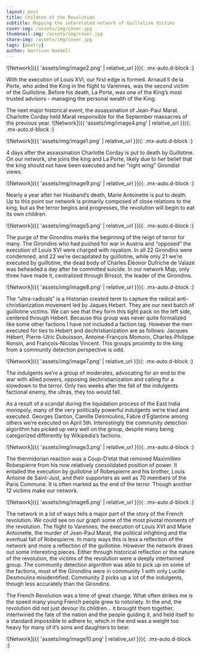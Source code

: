 ```yaml
---
layout: post
title: Children of the Revolution
subtitle: Mapping the interelated network of Guillotine Victims
cover-img: /assets/img/cover.jpg
thumbnail-img: /assets/img/cover.jpg
share-img: /assets/img/cover.jpg
tags: [poetry]
author: Harrison Waddell
---
```

![Network]({{ 'assets/img/image2.png' | relative_url }}){: .mx-auto.d-block :}

With the execution of Louis XVI, our first edge is formed. Arnaud II de la Porte, who aided the King in the flight to Varennes, was the second victim of the Guillotine. Before his death, La Porte, was one of the King’s most trusted advisors \- managing the personal wealth of the King.  

The next major historical event, the assassination of Jean-Paul Marat. Charlotte Corday held Marat responsible for the September massacres of the previous year. 
![Network]({{ 'assets/img/image4.png' | relative_url }}){: .mx-auto.d-block :}

![Network]({{ 'assets/img/image1.png' | relative_url }}){: .mx-auto.d-block :}

4 days after the assassination Charlotte Corday is put to death by Guillotine. On our network, she joins the king and La Porte, likely due to her belief that the king should not have been executed and her “right wing” Girondist views. 

![Network]({{ 'assets/img/image9.png' | relative_url }}){: .mx-auto.d-block :}


Nearly a year after her Husband’s death, Marie Antoinette is put to death. Up to this point our network is primarily composed of close relations to the king, but as the terror begins and progresses, the revolution will begin to eat its own children.   

![Network]({{ 'assets/img/image5.png' | relative_url }}){: .mx-auto.d-block :}

 
The purge of the Girondins marks the beginning of the reign of terror for many. The Girondins who had pushed for war in Austria and “opposed” the execution of Louis XVI were charged with royalism. In all 22 Girondins were condemned, and 22 we’re decapitated by guillotine, while only 21 we’re executed by guillotine, the dead body of Charles Éléonor Dufriche de Valazé was beheaded a day after he committed suicide. In our network Map, only three have made it, centralized through Brissot, the leader of the Girondins.   

![Network]({{ 'assets/img/image8.png' | relative_url }}){: .mx-auto.d-block :}


The “ultra-radicals” is a Historian created term to capture the radical anti-christianization movement led by Jaques Hebert. They are our next batch of guillotine victims. We can see that they form this tight pack on the left side, centered through Hebert. Because this group was never quite formalized like some other factions I have not included a faction tag. However the men executed for ties to Hebert and dechristianization are as follows: Jacques Hébert, Pierre-Ulric Dubuisson, Antoine-François Momoro, Charles-Philippe Ronsin, and François-Nicolas Vincent. This groups proximity to the king from a community detection perspective is odd. 

![Network]({{ 'assets/img/image7.png' | relative_url }}){: .mx-auto.d-block :}


The indulgents we’re a group of moderates, advocating for an end to the war with allied powers, opposing dechristianization and calling for a slowdown to the terror. Only two weeks after the fall of the indulgents factional enemy, the ultras, they too would fall. 

As a result of a scandal during the liquidation process of the East India monopoly, many of the very politically powerful indulgents we’re tried and executed. Georges Danton, Camille Desmoulins, Fabre d'Églantine among others we’re executed on April 5th. Interestingly the community detection algorithm has picked up very well on the group, despite many being categorized differently by Wikipedia’s factions. 

![Network]({{ 'assets/img/image3.png' | relative_url }}){: .mx-auto.d-block :}

The thermidorian reaction was a Coup-D’etat that removed Maximillien Robespierre from his now relatively consolidated position of power. It entailed the execution by guillotine of Robespierre and his brother, Louis Antoine de Saint-Just, and their supporters as well as 70 members of the Paris Commune. It is often marked as the end of the terror. Though another 12 victims make our network.

![Network]({{ 'assets/img/image6.png' | relative_url }}){: .mx-auto.d-block :}

The network in a lot of ways tells a major part of the story of the French revolution. We could see on our graph some of the most pivotal moments of the revolution. The flight to Varennes, the execution of Louis XVI and Marie Antoinette, the murder of Jean-Paul Marat, the political infighting and the eventual fall of Robespierre. In many ways this is less a reflection of the network and more a reflection of the guillotine. However the network draws out some interesting pieces. Either through historical reflection or the nature of the revolution, the victims of the revolution were a deeply intertwined group. The community detection algorithm was able to pick up on some of the factions, most of the Girondins were in community 1 with only Lucille Desmoulins misidentified. Community 2 picks up a lot of the indulgents, though less accurately than the Girondins.

The French Revolution was a time of great change. What often strikes me is the speed many young French people grew to notoriety. In the end, the revolution did not just devour its children… it brought them together, intertwined the fate of the nation and the people guiding it, and held itself to a standard impossible to adhere to, which in the end was a weight too heavy for many of it’s sons and daughters to bear.   

![Network]({{ 'assets/img/image10.png' | relative_url }}){: .mx-auto.d-block :}
